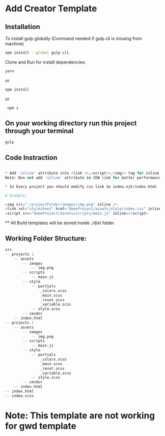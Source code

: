 # Add Creator Template

## Installation

To install gulp globally (Command needed if gulp cli is missing from machine)

```bash
npm install --global gulp-cli
```

Clone and Run for install dependencies:

```bash
yarn
```

or

```bash
npm install
```

or

```bash
 npm i
```

## On your working directory run this project through your terminal

```bash
gulp
```

## Code Instraction

```python

* Add 'inline' attribute into <link />,<script/>,<img/> tag for inline all code in index.html
Note: Don not add 'inline' attribute in CDN link for better performance

* In Every project you should modify css link in index.njk/index.html

# Example:

<img src="./projectFolder/images/img.png" inline />
<link rel="stylesheet" href="demoProject/assets/style/index.css" inline/>
<script src="demoProject/assets/scripts/main.js" inline></script>
```

\*\* All Build templates will be stored inside ./dist folder.

## Working Folder Structure:

```python
src
-- projects 1
    -- assets
        -- images
            -- img.png
        -- scripts
            -- main.js
        -- style
            -- partials
                _colors.scss
                _main.scss
                _reset.scss
                _variable.scss
            -- style.scss
        -- vendor
    -- index.html
-- projects 2
    -- assets
        -- images
            -- img.png
        -- scripts
            -- main.js
        -- style
            -- partials
                _colors.scss
                _main.scss
                _reset.scss
                _variable.scss
            -- style.scss
        -- vendor
    -- index.html
-- index.html
-- index.scss

```

# Note: This template are not working for gwd template
